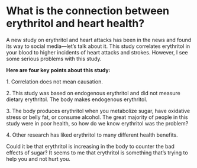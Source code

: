# What is the connection between erythritol and heart health?

A new study on erythritol and heart attacks has been in the news and found its way to social media—let’s talk about it. This study correlates erythritol in your blood to higher incidents of heart attacks and strokes. However, I see some serious problems with this study.

**Here are four key points about this study:**

1\. Correlation does not mean causation.

2\. This study was based on endogenous erythritol and did not measure dietary erythritol. The body makes endogenous erythritol.

3\. The body produces erythritol when you metabolize sugar, have oxidative stress or belly fat, or consume alcohol. The great majority of people in this study were in poor health, so how do we know erythritol was the problem?

4\. Other research has liked erythritol to many different health benefits.

Could it be that erythritol is increasing in the body to counter the bad effects of sugar? It seems to me that erythritol is something that’s trying to help you and not hurt you.